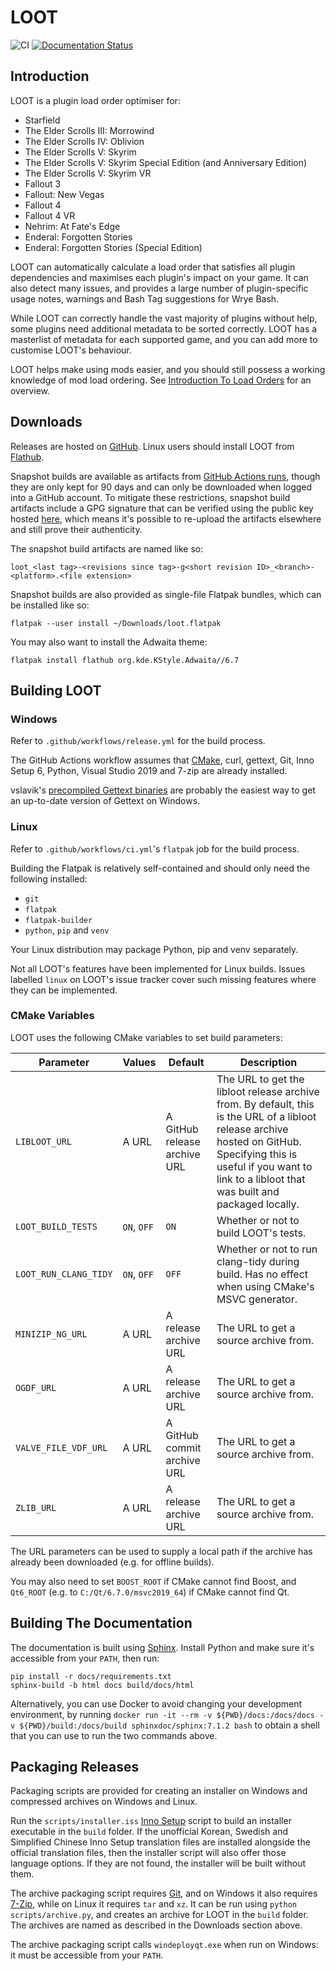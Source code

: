 # LOOT

![CI](https://github.com/loot/loot/workflows/CI/badge.svg?branch=master&event=push)
[![Documentation Status](https://readthedocs.org/projects/loot/badge/?version=latest)](https://loot.readthedocs.io/en/latest/?badge=latest)

## Introduction

LOOT is a plugin load order optimiser for:

* Starfield
* The Elder Scrolls III: Morrowind
* The Elder Scrolls IV: Oblivion
* The Elder Scrolls V: Skyrim
* The Elder Scrolls V: Skyrim Special Edition (and Anniversary Edition)
* The Elder Scrolls V: Skyrim VR
* Fallout 3
* Fallout: New Vegas
* Fallout 4
* Fallout 4 VR
* Nehrim: At Fate's Edge
* Enderal: Forgotten Stories
* Enderal: Forgotten Stories (Special Edition)

LOOT can automatically calculate a load order that satisfies all plugin dependencies and maximises each plugin's impact on your game. It can also detect many issues, and provides a large number of plugin-specific usage notes, warnings and Bash Tag suggestions for Wrye Bash.

While LOOT can correctly handle the vast majority of plugins without help, some plugins need additional metadata to be sorted correctly. LOOT has a masterlist of metadata for each supported game, and you can add more to customise LOOT's behaviour.

LOOT helps make using mods easier, and you should still possess a working knowledge of mod load ordering. See [Introduction To Load Orders](https://loot.github.io/docs/help/Introduction-To-Load-Orders) for an overview.

## Downloads

Releases are hosted on [GitHub](https://github.com/loot/loot/releases). Linux users should install LOOT from [Flathub](https://flathub.org/apps/io.github.loot.loot).

Snapshot builds are available as artifacts from [GitHub Actions runs](https://github.com/loot/loot/actions), though they are only kept for 90 days and can only be downloaded when logged into a GitHub account. To mitigate these restrictions, snapshot build artifacts include a GPG signature that can be verified using the public key hosted [here](https://loot.github.io/.well-known/openpgpkey/hu/mj86by43a9hz8y8rbddtx54n3bwuuucg), which means it's possible to re-upload the artifacts elsewhere and still prove their authenticity.

The snapshot build artifacts are named like so:

```
loot_<last tag>-<revisions since tag>-g<short revision ID>_<branch>-<platform>.<file extension>
```

Snapshot builds are also provided as single-file Flatpak bundles, which can be installed like so:

```
flatpak --user install ~/Downloads/loot.flatpak
```

You may also want to install the Adwaita theme:

```
flatpak install flathub org.kde.KStyle.Adwaita//6.7
```

## Building LOOT

### Windows

Refer to `.github/workflows/release.yml` for the build process.

The GitHub Actions workflow assumes that [CMake](https://cmake.org), curl, gettext, Git, Inno Setup 6, Python, Visual Studio 2019 and 7-zip are already installed.

vslavik's [precompiled Gettext binaries](https://github.com/vslavik/gettext-tools-windows/releases/download/v0.22.5/gettext-tools-windows-0.22.5.zip) are probably the easiest way to get an up-to-date version of Gettext on Windows.

### Linux

Refer to `.github/workflows/ci.yml`'s `flatpak` job for the build process.

Building the Flatpak is relatively self-contained and should only need the following installed:

- `git`
- `flatpak`
- `flatpak-builder`
- `python`, `pip` and `venv`

Your Linux distribution may package Python, pip and venv separately.

Not all LOOT's features have been implemented for Linux builds. Issues labelled
`linux` on LOOT's issue tracker cover such missing features where they can be
implemented.

### CMake Variables

LOOT uses the following CMake variables to set build parameters:

Parameter | Values | Default |Description
----------|--------|---------|-----------
`LIBLOOT_URL` | A URL | A GitHub release archive URL | The URL to get the libloot release archive from. By default, this is the URL of a libloot release archive hosted on GitHub. Specifying this is useful if you want to link to a libloot that was built and packaged locally.
`LOOT_BUILD_TESTS` | `ON`, `OFF` | `ON` | Whether or not to build LOOT's tests.
`LOOT_RUN_CLANG_TIDY` | `ON`, `OFF` | `OFF` | Whether or not to run clang-tidy during build. Has no effect when using CMake's MSVC generator.
`MINIZIP_NG_URL` | A URL | A release archive URL | The URL to get a source archive from.
`OGDF_URL` | A URL | A release archive URL | The URL to get a source archive from.
`VALVE_FILE_VDF_URL` | A URL | A GitHub commit archive URL | The URL to get a source archive from.
`ZLIB_URL` | A URL | A release archive URL | The URL to get a source archive from.

The URL parameters can be used to supply a local path if the archive has already been downloaded (e.g. for offline builds).

You may also need to set `BOOST_ROOT` if CMake cannot find Boost, and `Qt6_ROOT` (e.g. to `C:/Qt/6.7.0/msvc2019_64`) if CMake cannot find Qt.

## Building The Documentation

The documentation is built using [Sphinx](http://www.sphinx-doc.org/en/stable/). Install Python and make sure it's accessible from your `PATH`, then run:

```
pip install -r docs/requirements.txt
sphinx-build -b html docs build/docs/html
```

Alternatively, you can use Docker to avoid changing your development environment, by running `docker run -it --rm -v ${PWD}/docs:/docs/docs -v ${PWD}/build:/docs/build sphinxdoc/sphinx:7.1.2 bash` to obtain a shell that you can use to run the two commands above.

## Packaging Releases

Packaging scripts are provided for creating an installer on Windows and compressed archives on Windows and Linux.

Run the `scripts/installer.iss` [Inno Setup](http://www.jrsoftware.org/isinfo.php) script to build an installer executable in the `build` folder. If the unofficial Korean, Swedish and Simplified Chinese Inno Setup translation files are installed alongside the official translation files, then the installer script will also offer those language options. If they are not found, the installer will be built without them.

The archive packaging script requires [Git](https://git-scm.com/), and on Windows it also requires [7-Zip](https://www.7-zip.org/), while on Linux it requires `tar` and `xz`. It can be run using `python scripts/archive.py`, and creates an archive for LOOT in the `build` folder. The archives are named as described in the Downloads section above.

The archive packaging script calls `windeployqt.exe` when run on Windows: it must be accessible from your `PATH`.

